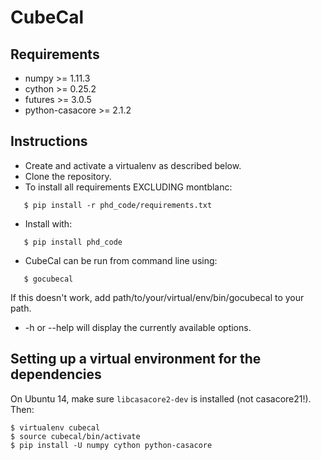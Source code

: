 # CubeCal

## Requirements

* numpy >= 1.11.3
* cython >= 0.25.2
* futures >= 3.0.5
* python-casacore >= 2.1.2

## Instructions

* Create and activate a virtualenv as described below.
* Clone the repository.
* To install all requirements EXCLUDING montblanc:

```
   $ pip install -r phd_code/requirements.txt
```

* Install with:

```
   $ pip install phd_code
```

* CubeCal can be run from command line using: 

```
   $ gocubecal
```	 

If this doesn't work, add path/to/your/virtual/env/bin/gocubecal to your path.

* -h or --help will display the currently available options.

## Setting up a virtual environment for the dependencies

On Ubuntu 14, make sure ``libcasacore2-dev`` is installed (not casacore21!). Then:

```
$ virtualenv cubecal
$ source cubecal/bin/activate
$ pip install -U numpy cython python-casacore
```




